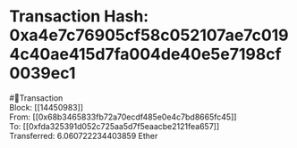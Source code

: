 
Transaction Hash: 0xa4e7c76905cf58c052107ae7c0194c40ae415d7fa004de40e5e7198cf0039ec1
====================================================================================
  
#💸Transaction  
Block: [[14450983]]  
From: [[0x68b3465833fb72a70ecdf485e0e4c7bd8665fc45]]  
To: [[0xfda325391d052c725aa5d7f5eaacbe2121fea657]]  
Transferred: 6.060722234403859 Ether